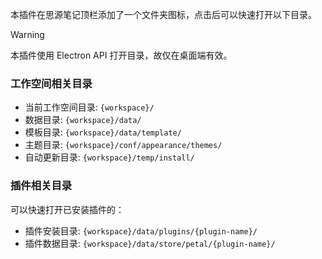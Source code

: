 本插件在思源笔记顶栏添加了一个文件夹图标，点击后可以快速打开以下目录。

> [!WARNING]
> 本插件使用 Electron API 打开目录，故仅在桌面端有效。

### 工作空间相关目录
- 当前工作空间目录: `{workspace}/`
- 数据目录: `{workspace}/data/`
- 模板目录: `{workspace}/data/template/`
- 主题目录: `{workspace}/conf/appearance/themes/`
- 自动更新目录: `{workspace}/temp/install/`

### 插件相关目录

可以快速打开已安装插件的：
- 插件安装目录: `{workspace}/data/plugins/{plugin-name}/`
- 插件数据目录: `{workspace}/data/store/petal/{plugin-name}/`
